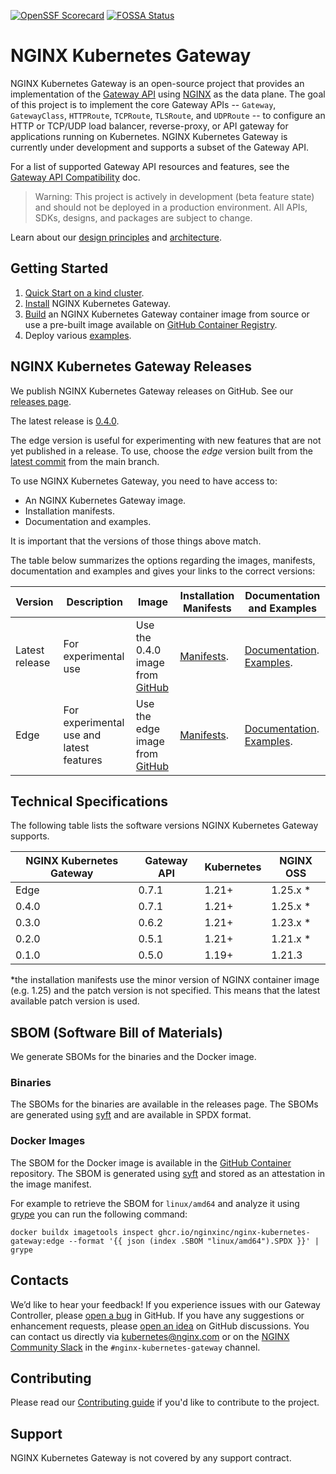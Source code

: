 [![OpenSSF Scorecard](https://api.securityscorecards.dev/projects/github.com/nginxinc/nginx-kubernetes-gateway/badge)](https://api.securityscorecards.dev/projects/github.com/nginxinc/nginx-kubernetes-gateway) [![FOSSA Status](https://app.fossa.com/api/projects/custom%2B5618%2Fgithub.com%2Fnginxinc%2Fnginx-kubernetes-gateway.svg?type=shield)](https://app.fossa.com/projects/custom%2B5618%2Fgithub.com%2Fnginxinc%2Fnginx-kubernetes-gateway?ref=badge_shield)

# NGINX Kubernetes Gateway

NGINX Kubernetes Gateway is an open-source project that provides an implementation of the [Gateway API](https://gateway-api.sigs.k8s.io/) using [NGINX](https://nginx.org/) as the data plane. The goal of this project is to implement the core Gateway APIs -- `Gateway`, `GatewayClass`, `HTTPRoute`, `TCPRoute`, `TLSRoute`, and `UDPRoute` -- to configure an HTTP or TCP/UDP load balancer, reverse-proxy, or API gateway for applications running on Kubernetes. NGINX Kubernetes Gateway is currently under development and supports a subset of the Gateway API.

For a list of supported Gateway API resources and features, see the [Gateway API Compatibility](docs/gateway-api-compatibility.md) doc.

> Warning: This project is actively in development (beta feature state) and should not be deployed in a production environment.
> All APIs, SDKs, designs, and packages are subject to change.

Learn about our [design principles](/docs/developer/design-principles.md) and [architecture](/docs/architecture.md).

## Getting Started

1. [Quick Start on a kind cluster](docs/running-on-kind.md).
2. [Install](docs/installation.md) NGINX Kubernetes Gateway.
3. [Build](docs/building-the-image.md) an NGINX Kubernetes Gateway container image from source or use a pre-built image available on [GitHub Container Registry](https://github.com/nginxinc/nginx-kubernetes-gateway/pkgs/container/nginx-kubernetes-gateway).
4. Deploy various [examples](examples).

## NGINX Kubernetes Gateway Releases

We publish NGINX Kubernetes Gateway releases on GitHub. See our [releases page](https://github.com/nginxinc/nginx-kubernetes-gateway/releases).

The latest release is [0.4.0](https://github.com/nginxinc/kubernetes-ingress/releases/tag/v0.4.0).

The edge version is useful for experimenting with new features that are not yet published in a release. To use, choose the *edge* version built from the [latest commit](https://github.com/nginxinc/nginx-kubernetes-gateway/commits/main) from the main branch.

To use NGINX Kubernetes Gateway, you need to have access to:
* An NGINX Kubernetes Gateway image.
* Installation manifests.
* Documentation and examples.

It is important that the versions of those things above match.

The table below summarizes the options regarding the images, manifests, documentation and examples and gives your links to the correct versions:

| Version | Description | Image | Installation Manifests | Documentation and Examples |
|-|-|-|-|-|
| Latest release | For experimental use | Use the 0.4.0 image from [GitHub](https://github.com/nginxinc/nginx-kubernetes-gateway/pkgs/container/nginx-kubernetes-gateway) | [Manifests](https://github.com/nginxinc/nginx-kubernetes-gateway/tree/v0.4.0/deploy). | [Documentation](https://github.com/nginxinc/nginx-kubernetes-gateway/tree/v0.4.0/docs). [Examples](https://github.com/nginxinc/nginx-kubernetes-gateway/tree/v0.4.0/examples). |
| Edge| For experimental use and latest features | Use the edge image from [GitHub](https://github.com/nginxinc/nginx-kubernetes-gateway/pkgs/container/nginx-kubernetes-gateway) | [Manifests](https://github.com/nginxinc/nginx-kubernetes-gateway/tree/main/deploy). | [Documentation](https://github.com/nginxinc/nginx-kubernetes-gateway/tree/main/docs). [Examples](https://github.com/nginxinc/nginx-kubernetes-gateway/tree/main/examples). |

## Technical Specifications

The following table lists the software versions NGINX Kubernetes Gateway supports.

| NGINX Kubernetes Gateway | Gateway API | Kubernetes | NGINX OSS |
|-|-|-|-|
| Edge | 0.7.1 | 1.21+ | 1.25.x *|
| 0.4.0 | 0.7.1 | 1.21+ | 1.25.x *|
| 0.3.0 | 0.6.2 | 1.21+ | 1.23.x *|
| 0.2.0 | 0.5.1 | 1.21+ | 1.21.x *|
| 0.1.0 | 0.5.0 | 1.19+ | 1.21.3 |

\*the installation manifests use the minor version of NGINX container image (e.g. 1.25) and the patch version is not specified. This means that the latest available patch version is used.

## SBOM (Software Bill of Materials)

We generate SBOMs for the binaries and the Docker image.

### Binaries

The SBOMs for the binaries are available in the releases page. The SBOMs are generated using [syft](https://github.com/anchore/syft) and are available in SPDX format.

### Docker Images

The SBOM for the Docker image is available in the [GitHub Container](https://github.com/nginxinc/nginx-kubernetes-gateway/pkgs/container/nginx-kubernetes-gateway) repository. The SBOM is generated using [syft](https://github.com/anchore/syft) and stored as an attestation in the image manifest.

For example to retrieve the SBOM for `linux/amd64` and analyze it using [grype](https://github.com/anchore/grype) you can run the following command:
```shell
docker buildx imagetools inspect ghcr.io/nginxinc/nginx-kubernetes-gateway:edge --format '{{ json (index .SBOM "linux/amd64").SPDX }}' | grype
```

## Contacts

We’d like to hear your feedback! If you experience issues with our Gateway Controller, please [open a bug][bug] in
GitHub. If you have any suggestions or enhancement requests, please [open an idea][idea] on GitHub discussions. You can
contact us directly via kubernetes@nginx.com or on the [NGINX Community Slack][slack] in the `#nginx-kubernetes-gateway`
channel.

[bug]:https://github.com/nginxinc/nginx-kubernetes-gateway/issues/new?assignees=&labels=&projects=&template=bug_report.md&title=
[idea]:https://github.com/nginxinc/nginx-kubernetes-gateway/discussions/categories/ideas
[slack]: https://nginxcommunity.slack.com/channels/nginx-kubernetes-gateway

## Contributing

Please read our [Contributing guide](CONTRIBUTING.md) if you'd like to contribute to the project.

## Support

NGINX Kubernetes Gateway is not covered by any support contract.
